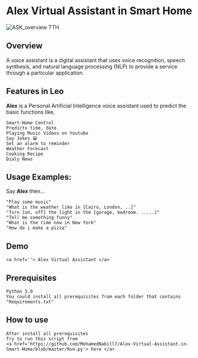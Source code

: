 # Alex Virtual Assistant in Smart Home 

![ASK_overview _TTH_](https://user-images.githubusercontent.com/67477345/143164667-786523bc-9b76-4d32-b2ba-a5c16055f9ab.png)

  
## Overview

A voice assistant is a digital assistant that uses voice recognition, speech synthesis, and natural language processing (NLP) to provide a service through a particular application.


## Features in Leo
	
**Alex** is a Personal Artificial Intelligence voice assistant used to predict the basic functions like,

	Smart-Home Control
	Predicts time, date
	Playing Music Videos on Youtube
	Say Jokes 😁
	Set an alarm to reminder
	Weather Forecast
	Cooking Recipe
	Dialy News


## Usage Examples:

Say **Alex** then...

	"Play some music"
	"What is the weather like in [Cairo, London, ..]"
	"Turn [on, off] the light in the [garage, bedroom. .....]"
	"Tell me something funny"
	"What is the time now in New York"
	"How do i make a pizza"


  
## Demo
	
	<a href=''> Alex Virtual Assistant </a>
	
  
## Prerequisites
	
	Python 3.9
	You could install all prerequisites from each folder that contains "Requirements.txt"

## How to use
	
	After install all prerequisites
	Try to run this script from 
	<a href='https://github.com/MohamedNabill7/Alex-Virtual-Assistant-in-Smart-Home/blob/master/Run.py'> here </a>
